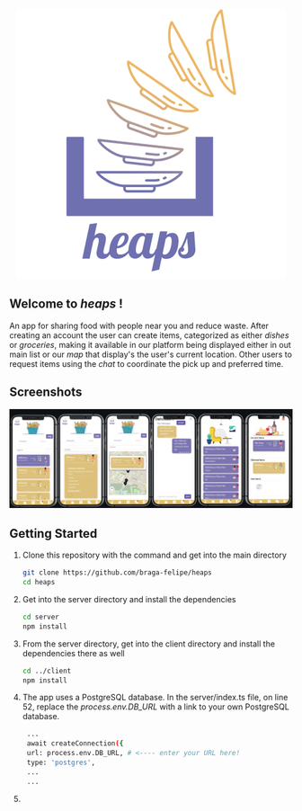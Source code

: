 <p align="center">
  <img src="./heaps-logo.png" />
</p>

## Welcome to _heaps_ !

An app for sharing food with people near you and reduce waste.
After creating an account the user can create items, categorized as either _dishes_ or _groceries_, making it available in our platform being displayed either in out main list or our _map_ that display's the user's current location.
Other users to request items using the _chat_ to coordinate the pick up and preferred time.

## Screenshots

<p align="center">
  <img src="./screenshot.jpg" />
</p>

## Getting Started

1. Clone this repository with the command and get into the main directory
   ```bash
   git clone https://github.com/braga-felipe/heaps
   cd heaps
   ```
2. Get into the server directory and install the dependencies
   ```bash
   cd server
   npm install
   ```
3. From the server directory, get into the client directory and install the dependencies there as well

   ```bash
   cd ../client
   npm install
   ```

4. The app uses a PostgreSQL database. In the server/index.ts file, on line 52, replace the _process.env.DB_URL_ with a link to your own PostgreSQL database.

   ```bash
    ...
    await createConnection({
    url: process.env.DB_URL, # <---- enter your URL here!
    type: 'postgres',
    ...
    ...
   ```

5.
